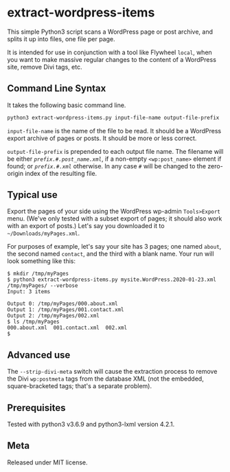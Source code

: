 # extract-wordpress-items

This simple Python3 script scans a WordPress page or post archive, and splits it up into files, one file per page.

It is intended for use in conjunction with a tool like Flywheel `local`, when you want to make massive regular changes to the content of a WordPress site, remove Divi tags, etc.

## Command Line Syntax

It takes the following basic command line.

```bash
python3 extract-wordpress-items.py input-file-name output-file-prefix
```

`input-file-name` is the name of the file to be read. It should be a WordPress export archive of pages or posts. It should be more or less correct.

`output-file-prefix` is prepended to each output file name. The filename will be either  _`prefix.#.post_name.xml`_, if a non-empty `<wp:post_name>` element if found; or  _`prefix.#.xml`_ otherwise. In any case _`#`_ will be changed to the zero-origin index of the resulting file.

## Typical use

Export the pages of your side using the WordPress wp-admin `Tools>Export` menu. (We've only tested with a subset export of pages; it should also work with an export of posts.) Let's say you downloaded it to `~/Downloads/myPages.xml`.

For purposes of example, let's say your site has 3 pages; one named `about`, the second named `contact`, and the third with a blank name. Your run will look something like this:

```console
$ mkdir /tmp/myPages
$ python3 extract-wordpress-items.py mysite.WordPress.2020-01-23.xml /tmp/myPages/ --verbose
Input: 3 items

Output 0: /tmp/myPages/000.about.xml
Output 1: /tmp/myPages/001.contact.xml
Output 2: /tmp/myPages/002.xml
$ ls /tmp/myPages
000.about.xml  001.contact.xml  002.xml
$
```

## Advanced use

The `--strip-divi-meta` switch will cause the extraction process to remove the Divi `wp:postmeta` tags from the database XML (not the embedded, square-bracketed tags; that's a separate problem).

## Prerequisites

Tested with python3 v3.6.9 and python3-lxml version 4.2.1.

## Meta

Released under MIT license.
